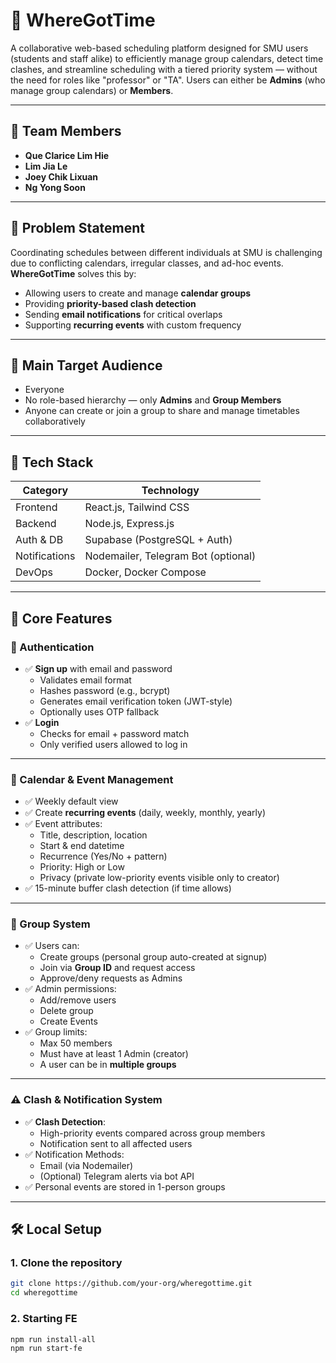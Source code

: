 # 📅 WhereGotTime

A collaborative web-based scheduling platform designed for SMU users (students and staff alike) to efficiently manage group calendars, detect time clashes, and streamline scheduling with a tiered priority system — without the need for roles like "professor" or "TA". Users can either be **Admins** (who manage group calendars) or **Members**.

---

## 👥 Team Members

- **Que Clarice Lim Hie**
- **Lim Jia Le**
- **Joey Chik Lixuan**
- **Ng Yong Soon**

---

## 🧠 Problem Statement

Coordinating schedules between different individuals at SMU is challenging due to conflicting calendars, irregular classes, and ad-hoc events. **WhereGotTime** solves this by:

- Allowing users to create and manage **calendar groups**
- Providing **priority-based clash detection**
- Sending **email notifications** for critical overlaps
- Supporting **recurring events** with custom frequency

---

## 🎯 Main Target Audience

- Everyone
- No role-based hierarchy — only **Admins** and **Group Members**
- Anyone can create or join a group to share and manage timetables collaboratively

---

## 🔧 Tech Stack

| Category      | Technology                          |
| ------------- | ----------------------------------- |
| Frontend      | React.js, Tailwind CSS              |
| Backend       | Node.js, Express.js                 |
| Auth & DB     | Supabase (PostgreSQL + Auth)        |
| Notifications | Nodemailer, Telegram Bot (optional) |
| DevOps        | Docker, Docker Compose              |

---

## 🧩 Core Features

### 🔐 Authentication

- ✅ **Sign up** with email and password
  - Validates email format
  - Hashes password (e.g., bcrypt)
  - Generates email verification token (JWT-style)
  - Optionally uses OTP fallback
- ✅ **Login**
  - Checks for email + password match
  - Only verified users allowed to log in

---

### 📅 Calendar & Event Management

- ✅ Weekly default view
- ✅ Create **recurring events** (daily, weekly, monthly, yearly)
- ✅ Event attributes:
  - Title, description, location
  - Start & end datetime
  - Recurrence (Yes/No + pattern)
  - Priority: High or Low
  - Privacy (private low-priority events visible only to creator)
- ✅ 15-minute buffer clash detection (if time allows)

---

### 👥 Group System

- ✅ Users can:
  - Create groups (personal group auto-created at signup)
  - Join via **Group ID** and request access
  - Approve/deny requests as Admins
- ✅ Admin permissions:
  - Add/remove users
  - Delete group
  - Create Events
- ✅ Group limits:
  - Max 50 members
  - Must have at least 1 Admin (creator)
  - A user can be in **multiple groups**

---

### ⚠️ Clash & Notification System

- ✅ **Clash Detection**:
  - High-priority events compared across group members
  - Notification sent to all affected users
- ✅ Notification Methods:
  - Email (via Nodemailer)
  - (Optional) Telegram alerts via bot API
- ✅ Personal events are stored in 1-person groups

---

## 🛠 Local Setup

### 1. Clone the repository

```bash
git clone https://github.com/your-org/wheregottime.git
cd wheregottime
```

### 2. Starting FE

```bash
npm run install-all
npm run start-fe
```
